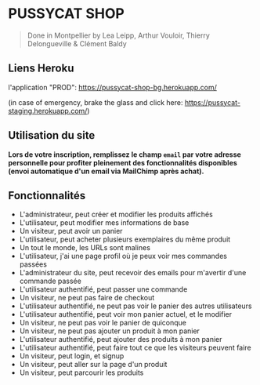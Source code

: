 # PUSSYCAT SHOP

> Done in Montpellier by Lea Leipp, Arthur Vouloir, Thierry Delongueville & Clément Baldy

## Liens Heroku  
l'application "PROD": https://pussycat-shop-bg.herokuapp.com/

(in case of emergency, brake the glass and click here: https://pussycat-staging.herokuapp.com/)


## Utilisation du site

**Lors de votre inscription, remplissez le champ `email` par votre adresse personnelle pour profiter pleinement des fonctionnalités disponibles (envoi automatique d'un email via MailChimp après achat).**

## Fonctionnalités

- L'administrateur, peut créer et modifier les produits affichés
- L'utilisateur, peut modifier mes informations de base
- Un visiteur, peut avoir un panier
- L'utilisateur, peut acheter plusieurs exemplaires du même produit
- Un tout le monde, les URLs sont malines
- L'utilisateur, j'ai une page profil où je peux voir mes commandes passées
- L'administrateur du site, peut recevoir des emails pour m'avertir d'une commande passée
- L'utilisateur authentifié, peut passer une commande
- Un visiteur, ne peut pas faire de checkout
- L'utilisateur authentifié, ne peut pas voir le panier des autres utilisateurs
- L'utilisateur authentifié, peut voir mon panier actuel, et le modifier
- Un visiteur, ne peut pas voir le panier de quiconque
- Un visiteur, ne peut pas ajouter un produit à mon panier
- L'utilisateur authentifié, peut ajouter des produits à mon panier
- L'utilisateur authentifié, peut faire tout ce que les visiteurs peuvent faire
- Un visiteur, peut login, et signup
- Un visiteur, peut aller sur la page d'un produit
- Un visiteur, peut parcourir les produits